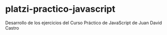 # platzi-practico-javascript
Desarrollo de los ejercicios del Curso Práctico de JavaScript de Juan David Castro
